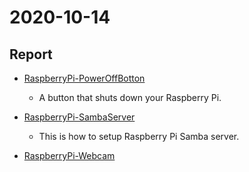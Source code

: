 # 2020-10-14
## Report
* [RaspberryPi-PowerOffBotton](https://github.com/GodZhan/RaspberryPi_PowerOffBotton)

  * A button that shuts down your Raspberry Pi.

* [RaspberryPi-SambaServer](https://github.com/prjiang/RaspberryPi-SambaServer)

  * This is how to setup Raspberry Pi Samba server.

* [RaspberryPi-Webcam]()


